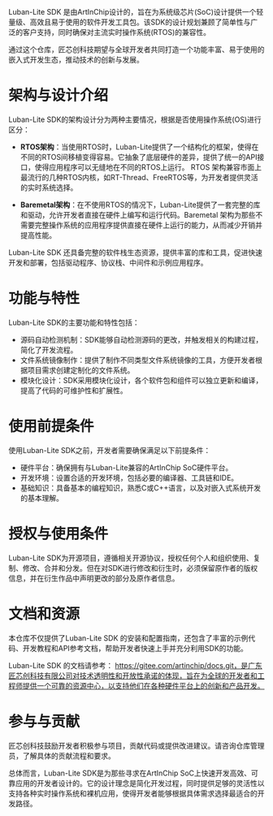 Luban-Lite SDK 是由ArtInChip设计的，旨在为系统级芯片(SoC)设计提供一个轻量级、高效且易于使用的软件开发工具包。该SDK的设计规划兼顾了简单性与广泛的客户支持，同时确保对主流实时操作系统(RTOS)的兼容性。

通过这个仓库，匠芯创科技期望与全球开发者共同打造一个功能丰富、易于使用的嵌入式开发生态，推动技术的创新与发展。

# 架构与设计介绍
Luban-Lite SDK的架构设计分为两种主要情况，根据是否使用操作系统(OS)进行区分：

- **RTOS架构**：当使用RTOS时，Luban-Lite提供了一个结构化的框架，使得在不同的RTOS间移植变得容易。它抽象了底层硬件的差异，提供了统一的API接口，使得应用程序可以无缝地在不同的RTOS上运行。 RTOS 架构兼容市面上最流行的几种RTOS内核，如RT-Thread、FreeRTOS等，为开发者提供灵活的实时系统选择。

- **Baremetal架构**：在不使用RTOS的情况下，Luban-Lite提供了一套完整的库和驱动，允许开发者直接在硬件上编写和运行代码。Baremetal 架构为那些不需要完整操作系统的应用程序提供直接在硬件上运行的能力，从而减少开销并提高性能。

Luban-Lite SDK 还具备完整的软件栈生态资源，提供丰富的库和工具，促进快速开发和部署，包括驱动程序、协议栈、中间件和示例应用程序。

# 功能与特性
Luban-Lite SDK的主要功能和特性包括：

- 源码自动检测机制：SDK能够自动检测源码的更改，并触发相关的构建过程，简化了开发流程。
- 文件系统镜像制作：提供了制作不同类型文件系统镜像的工具，方便开发者根据项目需求创建定制化的文件系统。
- 模块化设计：SDK采用模块化设计，各个软件包和组件可以独立更新和编译，提高了代码的可维护性和扩展性。

# 使用前提条件
使用Luban-Lite SDK之前，开发者需要确保满足以下前提条件：

- 硬件平台：确保拥有与Luban-Lite兼容的ArtInChip SoC硬件平台。
- 开发环境：设置合适的开发环境，包括必要的编译器、工具链和IDE。
- 基础知识：具备基本的编程知识，熟悉C或C++语言，以及对嵌入式系统开发的基本理解。

# 授权与使用条件
Luban-Lite SDK为开源项目，遵循相关开源协议，授权任何个人和组织使用、复制、修改、合并和分发。但在对SDK进行修改和衍生时，必须保留原作者的版权信息，并在衍生作品中声明更改的部分及原作者信息。

# 文档和资源
本仓库不仅提供了Luban-Lite SDK 的安装和配置指南，还包含了丰富的示例代码、开发教程和API参考文档，帮助开发者快速上手并充分利用SDK的功能。

Luban-Lite SDK 的文档请参考： https://gitee.com/artinchip/docs.git，是广东匠芯创科技有限公司对技术透明性和开放性承诺的体现，旨在为全球的开发者和工程师提供一个可靠的资源中心，以支持他们在各种硬件平台上的创新和产品开发。

# 参与与贡献
匠芯创科技鼓励开发者积极参与项目，贡献代码或提供改进建议。请咨询仓库管理员，了解具体的贡献流程和要求。

总体而言，Luban-Lite SDK是为那些寻求在ArtInChip SoC上快速开发高效、可靠应用的开发者设计的。它的设计理念是简化开发过程，同时提供足够的灵活性以支持各种实时操作系统和裸机应用，使得开发者能够根据具体需求选择最适合的开发路径。




